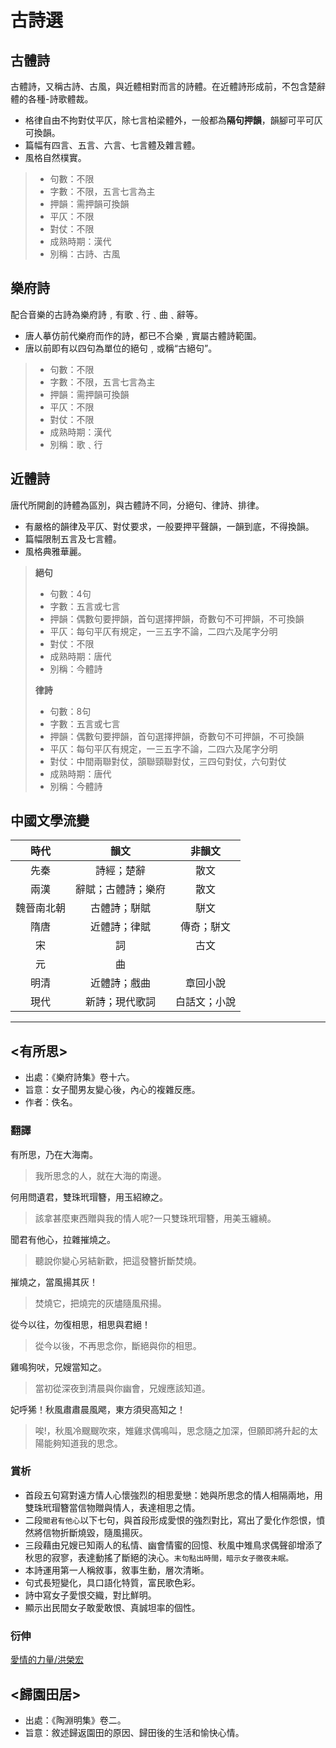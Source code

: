 # 古詩選

## 古體詩
古體詩，又稱古詩、古風，與近體相對而言的詩體。在近體詩形成前，不包含楚辭體的各種-詩歌體裁。
- 格律自由不拘對仗平仄，除七言柏梁體外，一般都為**隔句押韻**，韻腳可平可仄可換韻。
- 篇幅有四言、五言、六言、七言體及雜言體。
- 風格自然樸實。
>- 句數：不限
>- 字數：不限，五言七言為主
>- 押韻：需押韻可換韻
>- 平仄：不限
>- 對仗：不限
>- 成熟時期：漢代
>- 別稱：古詩、古風

## 樂府詩
配合音樂的古詩為樂府詩﹐有歌﹑行﹑曲﹑辭等。
- 唐人摹仿前代樂府而作的詩，都已不合樂﹐實屬古體詩範圍。
- 唐以前即有以四句為單位的絕句﹐或稱“古絕句”。
>- 句數：不限
>- 字數：不限，五言七言為主
>- 押韻：需押韻可換韻
>- 平仄：不限
>- 對仗：不限
>- 成熟時期：漢代
>- 別稱：歌﹑行

## 近體詩
唐代所開創的詩體為區別，與古體詩不同，分絕句、律詩、排律。
- 有嚴格的韻律及平仄、對仗要求，一般要押平聲韻，一韻到底，不得換韻。
- 篇幅限制五言及七言體。
- 風格典雅華麗。
> **絕句**
>- 句數：4句
>- 字數：五言或七言
>- 押韻：偶數句要押韻，首句選擇押韻，奇數句不可押韻，不可換韻
>- 平仄：每句平仄有規定，一三五字不論，二四六及尾字分明
>- 對仗：不限
>- 成熟時期：唐代
>- 別稱：今體詩
>
> **律詩**
>- 句數：8句
>- 字數：五言或七言
>- 押韻：偶數句要押韻，首句選擇押韻，奇數句不可押韻，不可換韻
>- 平仄：每句平仄有規定，一三五字不論，二四六及尾字分明
>- 對仗：中間兩聯對仗，頷聯頸聯對仗，三四句對仗，六句對仗
>- 成熟時期：唐代
>- 別稱：今體詩

## 中國文學流變
|時代|韻文|非韻文|
|:-:|:-:|:-:|
|先秦|詩經；楚辭|散文|
|兩漢|辭賦；古體詩；樂府|散文|
|魏晉南北朝|古體詩；駢賦|駢文|
|隋唐|近體詩；律賦|傳奇；駢文|
|宋|詞|古文|
|元|曲||
|明清|近體詩；戲曲|章回小說|
|現代|新詩；現代歌詞|白話文；小說|

---

## <有所思>
- 出處：《樂府詩集》卷十六。
- 旨意：女子聞男友變心後，內心的複雜反應。
- 作者：佚名。

### 翻譯
有所思，乃在大海南。
> 我所思念的人，就在大海的南邊。

何用問遺君，雙珠玳瑁簪，用玉紹繚之。
> 該拿甚麼東西贈與我的情人呢?一只雙珠玳瑁簪，用美玉纏繞。

聞君有他心，拉雜摧燒之。
> 聽說你變心另結新歡，把這發簪折斷焚燒。

摧燒之，當風揚其灰！
>焚燒它，把燒完的灰燼隨風飛揚。

從今以往，勿復相思，相思與君絕！
> 從今以後，不再思念你，斷絕與你的相思。

雞鳴狗吠，兄嫂當知之。
> 當初從深夜到清晨與你幽會，兄嫂應該知道。

妃呼狶！秋風肅肅晨風飔，東方須臾高知之！
> 唉!，秋風冷颼颼吹來，雉雞求偶鳴叫，思念隨之加深，但願即將升起的太陽能夠知道我的思念。

### 賞析
- 首段五句寫對遠方情人心懷強烈的相思愛戀：她與所思念的情人相隔兩地，用雙珠玳瑁簪當信物贈與情人，表達相思之情。
- 二段`聞君有他心`以下七句，與首段形成愛恨的強烈對比，寫出了愛化作怨恨，憤然將信物折斷燒毀，隨風揚灰。
- 三段藉由兄嫂已知兩人的私情、幽會情蜜的回憶、秋風中雉鳥求偶聲卻增添了秋思的寂寥，表達動搖了斷絕的決心。`末句點出時間，暗示女子徹夜未眠。`
- 本詩運用第一人稱敘事，敘事生動，層次清晰。
- 句式長短變化，具口語化特質，富民歌色彩。
- 詩中寫女子愛恨交織，對比鮮明。
- 顯示出民間女子敢愛敢恨、真誠坦率的個性。

### 衍伸
[愛情的力量/洪榮宏](https://www.youtube.com/watch?v=UllFk0rLpLQ)

## <歸園田居>
- 出處：《陶淵明集》卷二。
- 旨意：敘述歸返園田的原因、歸田後的生活和愉快心情。
